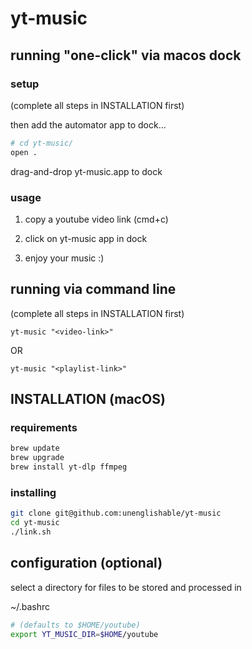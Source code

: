 # yt-music

## running "one-click" via macos dock

### setup

(complete all steps in INSTALLATION first)

then add the automator app to dock...

```bash
# cd yt-music/
open .
```

drag-and-drop yt-music.app to dock


### usage

1. copy a youtube video link (cmd+c)

2. click on yt-music app in dock

3. enjoy your music :)


## running via command line

(complete all steps in INSTALLATION first)

`yt-music "<video-link>"`

OR

`yt-music "<playlist-link>"`


## INSTALLATION (macOS)


### requirements

```bash
brew update
brew upgrade
brew install yt-dlp ffmpeg
```


### installing

```bash
git clone git@github.com:unenglishable/yt-music
cd yt-music
./link.sh
```

## configuration (optional)

select a directory for files to be stored and processed in

~/.bashrc
```bash
# (defaults to $HOME/youtube)
export YT_MUSIC_DIR=$HOME/youtube
```
